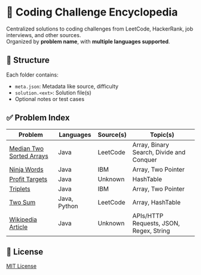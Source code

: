 # 🧠 Coding Challenge Encyclopedia

Centralized solutions to coding challenges from LeetCode, HackerRank, job interviews, and other sources.  
Organized by **problem name**, with **multiple languages supported**.


## 📁 Structure

Each folder contains:
- `meta.json`: Metadata like source, difficulty
- `solution.<ext>`: Solution file(s)
- Optional notes or test cases


## ✅ Problem Index

| Problem | Languages | Source(s) | Topic(s) |
|---------|-----------|-----------|----------|
| [Median Two Sorted Arrays](./challenges/median-two-sorted-arrays) | Java | LeetCode | Array, Binary Search, Divide and Conquer
| [Ninja Words](./challenges/ninja-words) | Java | IBM | Array, Two Pointer
| [Profit Targets](./challenges/profit-targets) | Java | Unknown | HashTable
| [Triplets](./challenges/triplets) | Java | IBM | Array, Two Pointer
| [Two Sum](./challenges/two-sum) | Java, Python | LeetCode | Array, HashTable
| [Wikipedia Article](./challenges/wikipedia-article) | Java | Unknown | APIs/HTTP Requests, JSON, Regex, String

## 📃 License

[MIT License](./LICENSE.txt)
